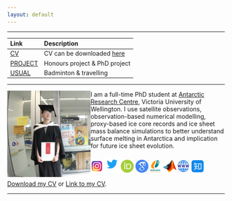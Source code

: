 ```yaml
---
layout: default
---
```


* * *

|   Link                 |                       Description                                | 
|:-----------------------|:-----------------------------------------------------------------|
|[CV](./cv.html)         | CV can be downloaded <a href="assets/Yaowen_Zheng_CV.pdf">here</a> | 
[PROJECT](./project.html)| Honours project & PhD project                                    |
|[USUAL](./usual.html)   | Badminton & travelling                                           |


* * *
<img align="left" src="/assets/RV001.jpg" style="max-height: 200px">  

I am a full-time PhD student at [Antarctic Research Centre](https://www.wgtn.ac.nz/antarctic), Victoria University of Wellington. I use satellite observations, observation-based numerical modelling, proxy-based ice core records and ice sheet mass balance simulations to better understand surface melting in Antarctica and implication for future ice sheet evolution.

[<img src="/assets/ins.png" style="max-height: 30px">](https://www.instagram.com/yaowenzzzzzzz)[<img src="/assets/twitter.png" style="max-height: 40px">](https://twitter.com/yaowen_zheng)[<img src="/assets/orcid.png" style="max-height: 30px">](https://orcid.org/0000-0003-3818-3474) [<img src="/assets/google.png" style="max-height: 30px">](https://scholar.google.com/citations?user=w7QSzrsAAAAJ&hl=en) [<img src="/assets/badmintonaus.png" style="max-height: 30px">](https://www.tournamentsoftware.com/ranking/player.aspx?id=25328&player=4569748) [<img src="/assets/matlab.png" style="max-height: 30px">](https://www.mathworks.com/matlabcentral/profile/authors/20240224?s_tid=gn_comm)[<img src="/assets/website.png" style="max-height: 30px">](https://yaowen-zheng.com) [<img src="/assets/zhihu.png" style="max-height: 30px">](https://www.zhihu.com/people/zyw-28-52)

<a href="assets/Yaowen_Zheng_CV.pdf">Download my CV</a> or [Link to my CV](./cv.html). 

* * *



